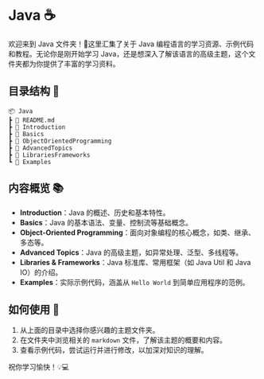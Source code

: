 # Java ☕

欢迎来到 Java 文件夹！🎉这里汇集了关于 Java 编程语言的学习资源、示例代码和教程。无论你是刚开始学习 Java，还是想深入了解该语言的高级主题，这个文件夹都为你提供了丰富的学习资料。

## 目录结构 📂

```shell
📦 Java
┣ 📜 README.md
┣ 📂 Introduction
┣ 📂 Basics
┣ 📂 ObjectOrientedProgramming
┣ 📂 AdvancedTopics
┣ 📂 LibrariesFrameworks
┗ 📂 Examples
```

## 内容概览 📚

- **Introduction**：Java 的概述、历史和基本特性。
- **Basics**：Java 的基本语法、变量、控制流等基础概念。
- **Object-Oriented Programming**：面向对象编程的核心概念，如类、继承、多态等。
- **Advanced Topics**：Java 的高级主题，如异常处理、泛型、多线程等。
- **Libraries & Frameworks**：Java 标准库、常用框架（如 Java Util 和 Java IO）的介绍。
- **Examples**：实际示例代码，涵盖从 `Hello World` 到简单应用程序的范例。

## 如何使用 🚀

1. 从上面的目录中选择你感兴趣的主题文件夹。
2. 在文件夹中浏览相关的 `markdown` 文件，了解该主题的概要和内容。
3. 查看示例代码，尝试运行并进行修改，以加深对知识的理解。

祝你学习愉快！💡💻
